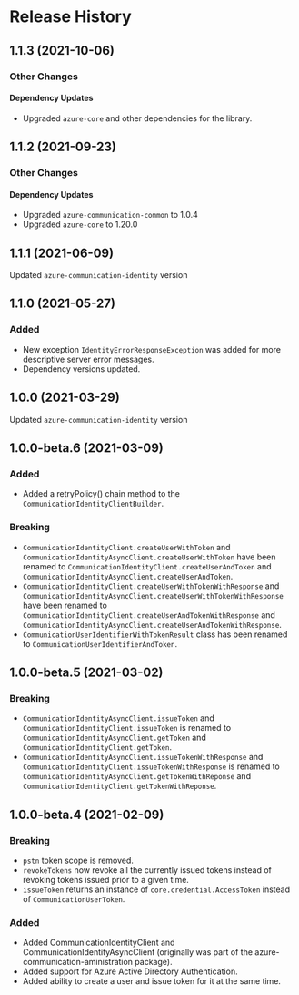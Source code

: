 # Release History

## 1.1.3 (2021-10-06)

### Other Changes

#### Dependency Updates

- Upgraded `azure-core` and other dependencies for the library.

## 1.1.2 (2021-09-23)

### Other Changes

#### Dependency Updates

- Upgraded `azure-communication-common` to 1.0.4
- Upgraded `azure-core` to 1.20.0

## 1.1.1 (2021-06-09)
Updated `azure-communication-identity` version

## 1.1.0 (2021-05-27)
### Added
- New exception `IdentityErrorResponseException` was added for more descriptive server error messages.
- Dependency versions updated.

## 1.0.0 (2021-03-29)
Updated `azure-communication-identity` version

## 1.0.0-beta.6 (2021-03-09)
### Added
- Added a retryPolicy() chain method to the `CommunicationIdentityClientBuilder`.

### Breaking
- `CommunicationIdentityClient.createUserWithToken` and `CommunicationIdentityAsyncClient.createUserWithToken` have been renamed to
`CommunicationIdentityClient.createUserAndToken` and `CommunicationIdentityAsyncClient.createUserAndToken`.
- `CommunicationIdentityClient.createUserWithTokenWithResponse` and `CommunicationIdentityAsyncClient.createUserWithTokenWithResponse` have been renamed to
`CommunicationIdentityClient.createUserAndTokenWithResponse` and `CommunicationIdentityAsyncClient.createUserAndTokenWithResponse`.
- `CommunicationUserIdentifierWithTokenResult` class has been renamed to `CommunicationUserIdentifierAndToken`.

## 1.0.0-beta.5 (2021-03-02)
### Breaking
- `CommunicationIdentityAsyncClient.issueToken` and `CommunicationIdentityClient.issueToken` is renamed to `CommunicationIdentityAsyncClient.getToken` and `CommunicationIdentityClient.getToken`.
- `CommunicationIdentityAsyncClient.issueTokenWithResponse` and `CommunicationIdentityClient.issueTokenWithResponse` is renamed to `CommunicationIdentityAsyncClient.getTokenWithReponse` and `CommunicationIdentityClient.getTokenWithReponse`.

## 1.0.0-beta.4 (2021-02-09)
### Breaking
- `pstn` token scope is removed.
- `revokeTokens` now revoke all the currently issued tokens instead of revoking tokens issued prior to a given time.
- `issueToken` returns an instance of `core.credential.AccessToken` instead of `CommunicationUserToken`.

### Added
- Added CommunicationIdentityClient and CommunicationIdentityAsyncClient (originally was part of the azure-communication-aministration package).
- Added support for Azure Active Directory Authentication.
- Added ability to create a user and issue token for it at the same time.


